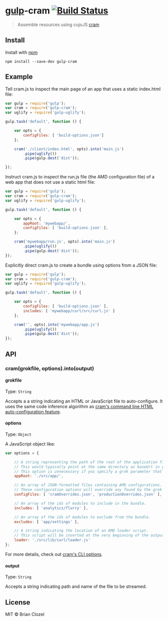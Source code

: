 # [gulp](https://github.com/wearefractal/gulp)-cram [![Build Status](https://secure.travis-ci.org/bclozel/gulp-cram.png?branch=master)](http://travis-ci.org/bclozel/gulp-cram)

> Assemble resources using cujoJS [cram](https://github.com/cujojs/cram/)


## Install

Install with [npm](https://npmjs.org/package/gulp-cram)

```
npm install --save-dev gulp-cram
```


## Example

Tell cram.js to inspect the main page of an app that uses a static index.html file:

```js
var gulp = require('gulp');
var cram = require('gulp-cram');
var uglify = require('gulp-uglify');

gulp.task('default', function () {

    var opts = {
        configFiles: [ 'build-options.json']
    };

    cram('./client/index.html', opts).into('main.js')
        .pipe(uglify())
        .pipe(gulp.dest('dist'));

});
```

Instruct cram.js to inspect the run.js file (the AMD configuration file) of a web app that does not use a static html file:

```js
var gulp = require('gulp');
var cram = require('gulp-cram');
var uglify = require('gulp-uglify');

gulp.task('default', function () {

    var opts = {
        appRoot: 'mywebapp/',
        configFiles: [ 'build-options.json' ],
    };

    cram('mywebapp/run.js', opts).into('main.js')
        .pipe(uglify())
        .pipe(gulp.dest('dist'));
});
```

Explicitly direct cram.js to create a bundle using options from a JSON file:

```js
var gulp = require('gulp');
var cram = require('gulp-cram');
var uglify = require('gulp-uglify');

gulp.task('default', function () {

    var opts = {
        configFiles: [ 'build-options.json' ],
        includes: [ 'mywebapp/curl/src/curl.js' ]
    };

    cram('', opts).into('mywebapp/app.js')
        .pipe(uglify())
        .pipe(gulp.dest('dist'));
});
```

## API

### cram(grokfile, options).into(output)

#### grokfile

Type: `String`

Accepts a a string indicating an HTML or JavaScript file to auto-configure.
It uses the same code inference algorithm as
[cram's command line HTML auto-configuration feature](https://github.com/cujojs/cram/blob/master/docs/options.md#html-auto-configuration).

#### options

Type: `Object`

A JavaScript object like:

```js
var options = {

    // A string representing the path of the root of the application files.
    // This would typically point at the same directory as baseUrl in your AMD config.
    // This option is unnecessary if you specify a grok parameter that references an HTML file.
    appRoot: './src/app/',

    // An array of JSON-formatted files containing AMD configurations.
    // These configuration options will override any found by the grok option.
    configFiles: [ 'cramOverrides.json', 'productionOverrides.json' ],

    // An array of the ids of modules to include in the bundle.
    includes: [ 'analytics/flurry' ],

    // An array of the ids of modules to exclude from the bundle.
    excludes: [ 'app/settings' ],

    // A string indicating the location of an AMD loader script.
    // This script will be inserted at the very beginning of the output bundle.
    loader: './src/lib/curl/loader.js'
};
```

For more details, check out [cram's CLI options](https://github.com/cujojs/cram/blob/master/docs/options.md).

#### output

Type: `String`

Accepts a string indicating path and name of the file to be streamed.


## License

MIT © Brian Clozel